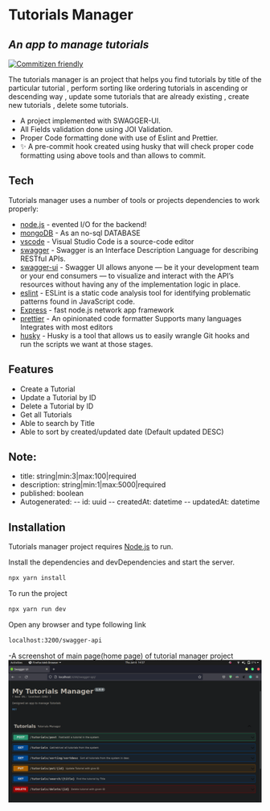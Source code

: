 # Tutorials Manager
## _An app to manage tutorials_


[![Commitizen friendly](https://img.shields.io/badge/commitizen-friendly-brightgreen.svg)](http://commitizen.github.io/cz-cli/)

The tutorials manager is an project that helps you find tutorials by title of the particular tutorial , perform sorting like ordering tutorials in ascending or descending way , update some tutorials that are already existing , create new tutorials , delete some tutorials.
- A project implemented with SWAGGER-UI.
- All Fields validation done using JOI Validation.
- Proper Code formatting  done with use of Eslint and  Prettier.
- ✨ A pre-commit hook created using husky  that will check proper code formatting using above tools and than allows to commit.


## Tech

Tutorials manager uses a number of tools or projects dependencies to work properly:

- [node.js]() - evented I/O for the backend!
- [mongoDB]() - As an no-sql DATABASE
- [vscode]() - Visual Studio Code is a source-code editor 
- [swagger]() - Swagger is an Interface Description Language for describing RESTful APIs.
- [swagger-ui]() - Swagger UI allows anyone — be it your development team or your end consumers — to visualize and interact with the API’s resources without having any of the implementation logic in place.
- [eslint]() - ESLint is a static code analysis tool for identifying problematic patterns found in JavaScript code.
- [Express]() - fast node.js network app framework
- [prettier]() - An opinionated code formatter Supports many languages Integrates with most editors
- [husky]() - Husky is a tool that allows us to easily wrangle Git hooks and run the scripts we want at those stages.


## Features

-  Create a Tutorial
- Update a Tutorial by ID
- Delete a Tutorial by ID
- Get all Tutorials 
- Able to search by Title 
- Able to sort by created/updated date (Default updated DESC)

## Note:
 - title: string|min:3|max:100|required
-  description: string|min:1|max:5000|required
-  published: boolean
-  Autogenerated: -- id: uuid -- createdAt: datetime -- updatedAt: datetime

## Installation

Tutorials manager project requires [Node.js](https://nodejs.org/)  to run.

Install the dependencies and devDependencies and start the server.

```sh
npx yarn install
```

To run the project

```sh
npx yarn run dev
```

Open any browser and type following link

```sh
localhost:3200/swagger-api
```
-A screenshot of main page(home page) of tutorial manager project
![TutorialHomepage.png](public/images/TutorialHomepage.png?raw=true 'Tutorial Manager')
